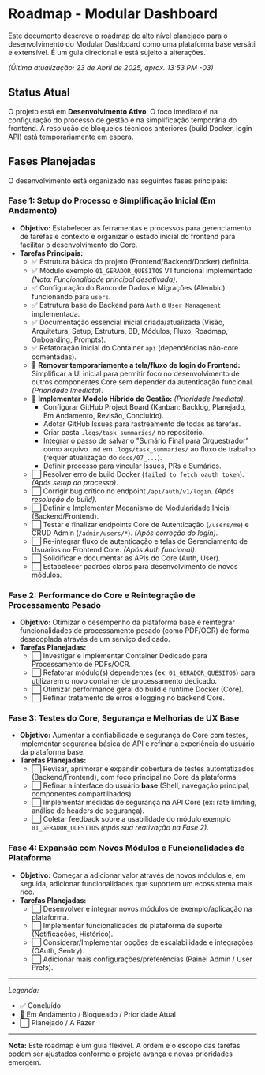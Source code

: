 # Roadmap - Modular Dashboard

Este documento descreve o roadmap de alto nível planejado para o desenvolvimento do Modular Dashboard como uma plataforma base versátil e extensível. É um guia direcional e está sujeito a alterações.

*(Última atualização: 23 de Abril de 2025, aprox. 13:53 PM -03)*

## Status Atual

O projeto está em **Desenvolvimento Ativo**. O foco imediato é na configuração do processo de gestão e na simplificação temporária do frontend. A resolução de bloqueios técnicos anteriores (build Docker, login API) está temporariamente em espera.

## Fases Planejadas

O desenvolvimento está organizado nas seguintes fases principais:

### Fase 1: Setup do Processo e Simplificação Inicial (Em Andamento)

* **Objetivo:** Estabelecer as ferramentas e processos para gerenciamento de tarefas e contexto e organizar o estado inicial do frontend para facilitar o desenvolvimento do Core.
* **Tarefas Principais:**
    * ✅ Estrutura básica do projeto (Frontend/Backend/Docker) definida.
    * ✅ Módulo exemplo `01_GERADOR_QUESITOS` V1 funcional implementado *(Nota: Funcionalidade principal desativada)*.
    * ✅ Configuração do Banco de Dados e Migrações (Alembic) funcionando para `users`.
    * ✅ Estrutura base do Backend para `Auth` e `User Management` implementada.
    * ✅ Documentação essencial inicial criada/atualizada (Visão, Arquitetura, Setup, Estrutura, BD, Módulos, Fluxo, Roadmap, Onboarding, Prompts).
    * ✅ Refatoração inicial do Container `api` (dependências não-core comentadas).
    * 🚧 **Remover temporariamente a tela/fluxo de login do Frontend:** Simplificar a UI inicial para permitir foco no desenvolvimento de outros componentes Core sem depender da autenticação funcional. *(Prioridade Imediata)*.
    * 🚧 **Implementar Modelo Híbrido de Gestão:** *(Prioridade Imediata)*.
        * Configurar GitHub Project Board (Kanban: Backlog, Planejado, Em Andamento, Revisão, Concluído).
        * Adotar GitHub Issues para rastreamento de todas as tarefas.
        * Criar pasta `.logs/task_summaries/` no repositório.
        * Integrar o passo de salvar o "Sumário Final para Orquestrador" como arquivo `.md` em `.logs/task_summaries/` ao fluxo de trabalho (requer atualização do `docs/07_...`).
        * Definir processo para vincular Issues, PRs e Sumários.
    * ⬜ Resolver erro de build Docker (`failed to fetch oauth token`). *(Após setup do processo)*.
    * ⬜ Corrigir bug crítico no endpoint `/api/auth/v1/login`. *(Após resolução do build)*.
    * ⬜ Definir e Implementar Mecanismo de Modularidade Inicial (Backend/Frontend).
    * ⬜ Testar e finalizar endpoints Core de Autenticação (`/users/me`) e CRUD Admin (`/admin/users/*`). *(Após correção do login)*.
    * ⬜ Re-integrar fluxo de autenticação e telas de Gerenciamento de Usuários no Frontend Core. *(Após Auth funcional)*.
    * ⬜ Solidificar e documentar as APIs do Core (Auth, User).
    * ⬜ Estabelecer padrões claros para desenvolvimento de novos módulos.

### Fase 2: Performance do Core e Reintegração de Processamento Pesado

* **Objetivo:** Otimizar o desempenho da plataforma base e reintegrar funcionalidades de processamento pesado (como PDF/OCR) de forma desacoplada através de um serviço dedicado.
* **Tarefas Planejadas:**
    * ⬜ Investigar e Implementar Container Dedicado para Processamento de PDFs/OCR.
    * ⬜ Refatorar módulo(s) dependentes (ex: `01_GERADOR_QUESITOS`) para utilizarem o novo container de processamento dedicado.
    * ⬜ Otimizar performance geral do build e runtime Docker (Core).
    * ⬜ Refinar tratamento de erros e logging no backend Core.

### Fase 3: Testes do Core, Segurança e Melhorias de UX Base

* **Objetivo:** Aumentar a confiabilidade e segurança do Core com testes, implementar segurança básica de API e refinar a experiência do usuário da plataforma base.
* **Tarefas Planejadas:**
    * ⬜ Revisar, aprimorar e expandir cobertura de testes automatizados (Backend/Frontend), com foco principal no Core da plataforma.
    * ⬜ Refinar a interface do usuário **base** (Shell, navegação principal, componentes compartilhados).
    * ⬜ Implementar medidas de segurança na API Core (ex: rate limiting, análise de headers de segurança).
    * ⬜ Coletar feedback sobre a usabilidade do módulo exemplo `01_GERADOR_QUESITOS` *(após sua reativação na Fase 2)*.

### Fase 4: Expansão com Novos Módulos e Funcionalidades de Plataforma

* **Objetivo:** Começar a adicionar valor através de novos módulos e, em seguida, adicionar funcionalidades que suportem um ecossistema mais rico.
* **Tarefas Planejadas:**
    * ⬜ Desenvolver e integrar novos módulos de exemplo/aplicação na plataforma.
    * ⬜ Implementar funcionalidades de plataforma de suporte (Notificações, Histórico).
    * ⬜ Considerar/Implementar opções de escalabilidade e integrações (OAuth, Sentry).
    * ⬜ Adicionar mais configurações/preferências (Painel Admin / User Prefs).

---
*Legenda:*
* ✅ Concluído
* 🚧 Em Andamento / Bloqueado / Prioridade Atual
* ⬜ Planejado / A Fazer
---

**Nota:** Este roadmap é um guia flexível. A ordem e o escopo das tarefas podem ser ajustados conforme o projeto avança e novas prioridades emergem.